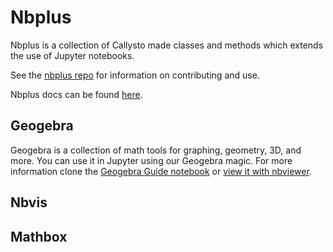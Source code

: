 # Nbplus

Nbplus is a collection of Callysto made classes and methods which extends the use of Jupyter notebooks.

See the [nbplus repo](https://github.com/callysto/nbplus) for information on contributing and use.

Nbplus docs can be found [here]().

## Geogebra
Geogebra is a collection of math tools for graphing, geometry, 3D, and more. You can use it in Jupyter using our Geogebra magic.
For more information clone the [Geogebra Guide notebook]() or [view it with nbviewer]().

## Nbvis

## Mathbox
